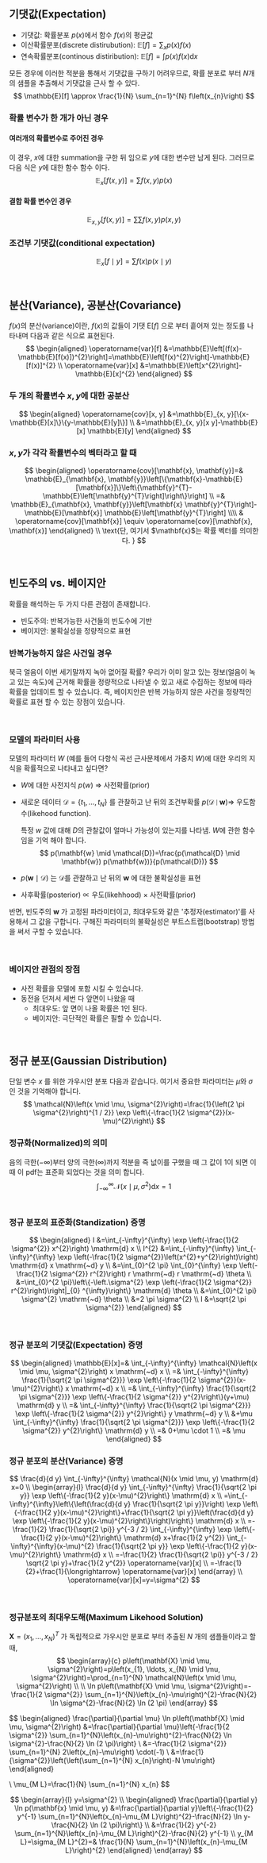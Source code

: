 ## 기댓값(Expectation)

- 기댓값: 확률분포 $p(x)$에서 함수 $f(x)$의 평균값
- 이산확률분포(discrete distirubution): $\mathbb{E}[f]=\sum_{x} p(x) f(x)$
- 연속확률분포(continous distiribution): $\mathbb{E}[f]=\int p(x) f(x) \mathrm{d} x$

모든 경우에 이러한 적분을 통해서 기댓값을 구하기 어려우므로, 확률 분포로 부터 $N$개의 샘플을 추출해서 기댓값을 근사 할 수 있다.
$$
\mathbb{E}[f] \approx \frac{1}{N} \sum_{n=1}^{N} f\left(x_{n}\right)
$$

### 확률 변수가 한 개가 아닌 경우

#### 여러개의 확률변수로 주어진 경우

이 경우, $x$에 대한 summation을 구한 뒤 임으로 $y$에 대한 변수만 남게 된다. 그러므로 다음 식은 $y$에 대한 함수 함수 이다.
$$
\mathbb{E}_{x}[f(x, y)]=\sum f(x, y) p(x)
$$

#### 결합 확률 변수인 경우

$$
\mathbb{E}_{x, y}[f(x, y)]=\sum \sum f(x, y) p(x, y)
$$

### 조건부 기댓값(conditional expectation)

$$
\mathbb{E}_{x}[f \mid y]=\sum f(x) p(x \mid y)
$$

<br>

## 분산(Variance), 공분산(Covariance)

$f(x)$의 분산(variance)이란, $f(x)$의 값들이 기댓 $\mathrm{E}[f]$ 으로 부터 흩어져 있는 정도를 나타내며 다음과 같은 식으로 표현된다. 
$$
\begin{aligned}
\operatorname{var}[f] &=\mathbb{E}\left[(f(x)-\mathbb{E}[f(x)])^{2}\right]=\mathbb{E}\left[f(x)^{2}\right]-\mathbb{E}[f(x)]^{2} \\
\operatorname{var}[x] &=\mathbb{E}\left[x^{2}\right]-\mathbb{E}[x]^{2}
\end{aligned}
$$

### 두 개의 확률변수 $x,y$에 대한 공분산

$$
\begin{aligned}
\operatorname{cov}[x, y] &=\mathbb{E}_{x, y}[\{x-\mathbb{E}[x]\}\{y-\mathbb{E}[y]\}] \\
&=\mathbb{E}_{x, y}[x y]-\mathbb{E}[x] \mathbb{E}[y]
\end{aligned}
$$

### $x,y$가 각각 확률변수의 벡터라고 할 때

$$
\begin{aligned}
\operatorname{cov}[\mathbf{x}, \mathbf{y}]=& \mathbb{E}_{\mathbf{x}, \mathbf{y}}\left[\{\mathbf{x}-\mathbb{E}[\mathbf{x}]\}\left\{\mathbf{y}^{T}-\mathbb{E}\left[\mathbf{y}^{T}\right]\right\}\right] \\
=& \mathbb{E}_{\mathbf{x}, \mathbf{y}}\left[\mathbf{x} \mathbf{y}^{T}\right]-\mathbb{E}[\mathbf{x}] \mathbb{E}\left[\mathbf{y}^{T}\right] \\\\
& \operatorname{cov}[\mathbf{x}] \equiv \operatorname{cov}[\mathbf{x}, \mathbf{x}]
\end{aligned}
\\
\text{단, 여기서 $\mathbf{x}$는 확률 벡터를 의미한다. }
$$

<br>

## 빈도주의 vs. 베이지안

확률을 해석하는 두 가지 다른 관점이 존재합니다. 

- 빈도주의: 반복가능한 사건들의 빈도수에 기반
- 베이지안: 불확실성을 정량적으로 표현

### 반복가능하지 않은 사건일 경우

북극 얼음이 이번 세기말까지 녹아 없어질 확률? 우리가 이미 알고 있는 정보(얼음이 녹고 있는 속도)에 근거해 확률을 정량적으로 나타낼 수 있고 새로 수집하는 정보에 따라 확률을 업데이트 할 수 있습니다. 즉, 베이지안은 반복 가능하지 않은 사건을 정량적인 확률로 표현 할 수 있는 장점이 있습니다.

<br>

### 모델의 파라미터 사용

모델의 파라미터 $W$ (예를 들어 다항식 곡선 근사문제에서 가중치 $W$)에 대한 우리의 지식을 확률적으로 나타내고 싶다면?

- $W$에 대한 사전지식 $p(w) \ \Rightarrow$ 사전확률(prior)

- 새로운 데이터 $\mathcal{D}=\left\{t_{1}, \ldots, t_{N}\right\}$ 를 관찰하고 난 뒤의 조건부확률 $p(\mathcal{D} \mid \mathbf{w}) \Rightarrow$ 우도함수(likehood function). 

  특정 $w$ 값에 대해 $D$의 관찰값이 얼마나 가능성이 있는지를 나타냄. $W$에 관한 함수임을 기억 해야 합니다. 
  $$
  p(\mathbf{w} \mid \mathcal{D})=\frac{p(\mathcal{D} \mid \mathbf{w}) p(\mathbf{w})}{p(\mathcal{D})}
  $$

- $p(\mathbf{w} \mid \mathcal{D}) \text { 는 } \mathcal{D}$를 관찰하고 난 뒤의 $\mathbf{w}$ 에 대한 불확실성을 표현
- 사후확률(posterior) $\propto$ 우도(likehhood) $\times$ 사전확률(prior)

반면, 빈도주의 $\mathbf{w}$ 가 고정된 파라미터이고, 최대우도와 같은 '추정자(estimator)'를 사용해서 그 값을 구합니다. 구해진 파라미터의 불확실성은 부트스트랩(bootstrap) 방법을 써서 구할 수 있습니다. 

<br>

### 베이지안 관점의 장점

- 사전 확률을 모델에 포함 시킬 수 있습니다.
- 동전을 던저서 세번 다 앞면이 나왔을 때
  - 최대우도: 앞 면이 나올 확률은 1인 된다.
  - 베이지안: 극단적인 확률은 필할 수 있습니다. 

<br>

## 정규 분포(Gaussian Distribution)

단일 변수 $x$ 를 위한 가우시안 분포 다음과 같습니다. 여기서 중요한 파라미터는 $\mu$와 $\sigma$ 인 것을 기억해야 합니다. 
$$
\mathcal{N}\left(x \mid \mu, \sigma^{2}\right)=\frac{1}{\left(2 \pi \sigma^{2}\right)^{1 / 2}} \exp \left\{-\frac{1}{2 \sigma^{2}}(x-\mu)^{2}\right\}
$$

### 정규화(Normalized)의 의미

음의 극한($-\infty$)부터 양의 극한($\infty$)까지 적분을 즉 넚이를 구했을 때 그 값이 1이 되면 이때 이 pdf는 표준화 되었다는 것을 의미 합니다. 
$$
\int_{-\infty}^{\infty} \mathcal{N}\left(x \mid \mu, \sigma^{2}\right) \mathrm{d} x=1
$$
<br>

### 정규 분포의 표준화(Standization) 증명

$$
\begin{aligned}
I &=\int_{-\infty}^{\infty} \exp \left(-\frac{1}{2 \sigma^{2}} x^{2}\right) \mathrm{d} x \\
I^{2} &=\int_{-\infty}^{\infty} \int_{-\infty}^{\infty} \exp \left(-\frac{1}{2 \sigma^{2}}\left(x^{2}+y^{2}\right)\right) \mathrm{d} x \mathrm{~d} y \\
&=\int_{0}^{2 \pi} \int_{0}^{\infty} \exp \left(-\frac{1}{2 \sigma^{2}} r^{2}\right) r \mathrm{~d} r \mathrm{~d} \theta \\
&=\int_{0}^{2 \pi}\left\{-\left.\sigma^{2} \exp \left(-\frac{1}{2 \sigma^{2}} r^{2}\right)\right|_{0} ^{\infty}\right\} \mathrm{d} \theta \\
&=\int_{0}^{2 \pi} \sigma^{2} \mathrm{~d} \theta \\
&=2 \pi \sigma^{2} \\
I &=\sqrt{2 \pi \sigma^{2}}
\end{aligned}
$$

<br>

### 정규 분포의 기댓값(Expectation) 증명




$$
\begin{aligned}
\mathbb{E}[x]=& \int_{-\infty}^{\infty} \mathcal{N}\left(x \mid \mu, \sigma^{2}\right) x \mathrm{~d} x \\
=& \int_{-\infty}^{\infty} \frac{1}{\sqrt{2 \pi \sigma^{2}}} \exp \left\{-\frac{1}{2 \sigma^{2}}(x-\mu)^{2}\right\} x \mathrm{~d} x \\
=& \int_{-\infty}^{\infty} \frac{1}{\sqrt{2 \pi \sigma^{2}}} \exp \left\{-\frac{1}{2 \sigma^{2}} y^{2}\right\}(y+\mu) \mathrm{d} y \\
=& \int_{-\infty}^{\infty} \frac{1}{\sqrt{2 \pi \sigma^{2}}} \exp \left\{-\frac{1}{2 \sigma^{2}} y^{2}\right\} y \mathrm{~d} y \\
&+\mu \int_{-\infty}^{\infty} \frac{1}{\sqrt{2 \pi \sigma^{2}}} \exp \left\{-\frac{1}{2 \sigma^{2}} y^{2}\right\} \mathrm{d} y \\
=& 0+\mu \cdot 1 \\
=& \mu
\end{aligned}
$$

### 정규 분포의 분산(Variance) 증명

$$
\frac{d}{d y} \int_{-\infty}^{\infty} \mathcal{N}(x \mid \mu, y) \mathrm{d} x=0
\\
\begin{array}{l}
\frac{d}{d y} \int_{-\infty}^{\infty} \frac{1}{\sqrt{2 \pi y}} \exp \left\{-\frac{1}{2 y}(x-\mu)^{2}\right\} \mathrm{d} x \\
=\int_{-\infty}^{\infty}\left\{\left(\frac{d}{d y} \frac{1}{\sqrt{2 \pi y}}\right) \exp \left\{-\frac{1}{2 y}(x-\mu)^{2}\right\}+\frac{1}{\sqrt{2 \pi y}}\left(\frac{d}{d y} \exp \left\{-\frac{1}{2 y}(x-\mu)^{2}\right\}\right)\right\} \mathrm{d} x \\
=-\frac{1}{2} \frac{1}{\sqrt{2 \pi}} y^{-3 / 2} \int_{-\infty}^{\infty} \exp \left\{-\frac{1}{2 y}(x-\mu)^{2}\right\} \mathrm{d} x+\frac{1}{2 y^{2}} \int_{-\infty}^{\infty}(x-\mu)^{2} \frac{1}{\sqrt{2 \pi y}} \exp \left\{-\frac{1}{2 y}(x-\mu)^{2}\right\} \mathrm{d} x \\
=-\frac{1}{2} \frac{1}{\sqrt{2 \pi}} y^{-3 / 2} \sqrt{2 \pi y}+\frac{1}{2 y^{2}} \operatorname{var}[x] \\
=-\frac{1}{2}+\frac{1}{\longrightarrow} \operatorname{var}[x]
\end{array}
\\
\operatorname{var}[x]=y=\sigma^{2}
$$

<br>

### 정규분포의 최대우도해(Maximum Likehood Solution)

$\mathbf{X}=\left(x_{1}, \ldots, x_{N}\right)^{T}$ 가 독립적으로 가우시안 분포로 부터 추출된 $N$ 개의 샘플들이라고 할때,
$$
\begin{array}{c}
p\left(\mathbf{X} \mid \mu, \sigma^{2}\right)=p\left(x_{1}, \ldots, x_{N} \mid \mu, \sigma^{2}\right)=\prod_{n=1}^{N} \mathcal{N}\left(x \mid \mu, \sigma^{2}\right) \\ \\
\ln p\left(\mathbf{X} \mid \mu, \sigma^{2}\right)=-\frac{1}{2 \sigma^{2}} \sum_{n=1}^{N}\left(x_{n}-\mu\right)^{2}-\frac{N}{2} \ln \sigma^{2}-\frac{N}{2} \ln (2 \pi)
\end{array}
$$

$$
\begin{aligned}
\frac{\partial}{\partial \mu} \ln p\left(\mathbf{X} \mid \mu, \sigma^{2}\right) &=\frac{\partial}{\partial \mu}\left\{-\frac{1}{2 \sigma^{2}} \sum_{n=1}^{N}\left(x_{n}-\mu\right)^{2}-\frac{N}{2} \ln \sigma^{2}-\frac{N}{2} \ln (2 \pi)\right\} \\
&=-\frac{1}{2 \sigma^{2}} \sum_{n=1}^{N} 2\left(x_{n}-\mu\right) \cdot(-1) \\
&=\frac{1}{\sigma^{2}}\left\{\left(\sum_{n=1}^{N} x_{n}\right)-N \mu\right\}
\end{aligned}

\\
\mu_{M L}=\frac{1}{N} \sum_{n=1}^{N} x_{n}
$$

$$
\begin{array}{l}
y=\sigma^{2} \\
\begin{aligned}
\frac{\partial}{\partial y} \ln p(\mathbf{x} \mid \mu, y) &=\frac{\partial}{\partial y}\left\{-\frac{1}{2} y^{-1} \sum_{n=1}^{N}\left(x_{n}-\mu_{M L}\right)^{2}-\frac{N}{2} \ln y-\frac{N}{2} \ln (2 \pi)\right\} \\
&=\frac{1}{2} y^{-2} \sum_{n=1}^{N}\left(x_{n}-\mu_{M L}\right)^{2}-\frac{N}{2} y^{-1} \\
y_{M L}=\sigma_{M L}^{2}=& \frac{1}{N} \sum_{n=1}^{N}\left(x_{n}-\mu_{M L}\right)^{2}
\end{aligned}
\end{array}
$$

